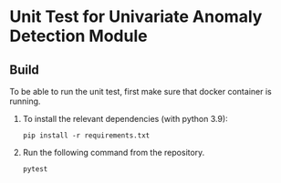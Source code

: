 # Unit Test for Univariate Anomaly Detection Module

## Build

To be able to run the unit test, first make sure that docker container is running.

1. To install the relevant dependencies (with python 3.9):
    ```
    pip install -r requirements.txt
    ```   
2. Run the following command from the repository.
   ```
   pytest
   ```
